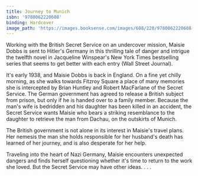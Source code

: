 ```yaml
---
title: Journey to Munich
isbn: '9780062220608'
binding: Hardcover
image_path: 'https://images.booksense.com/images/608/220/9780062220608.jpg'
---
```



Working with the British Secret Service on an undercover mission, Maisie Dobbs is sent to Hitler's Germany in this thrilling tale of danger and intrigue the twelfth novel in Jacqueline Winspear's New York Times bestselling series that seems to get better with each entry (Wall Street Journal).

It's early 1938, and Maisie Dobbs is back in England. On a fine yet chilly morning, as she walks towards Fitzroy Square a place of many memories she is intercepted by Brian Huntley and Robert MacFarlane of the Secret Service. The German government has agreed to release a British subject from prison, but only if he is handed over to a family member. Because the man's wife is bedridden and his daughter has been killed in an accident, the Secret Service wants Maisie who bears a striking resemblance to the daughter to retrieve the man from Dachau, on the outskirts of Munich.

The British government is not alone in its interest in Maisie's travel plans. Her nemesis the man she holds responsible for her husband's death has learned of her journey, and is also desperate for her help.

Traveling into the heart of Nazi Germany, Maisie encounters unexpected dangers and finds herself questioning whether it's time to return to the work she loved. But the Secret Service may have other ideas. . . .